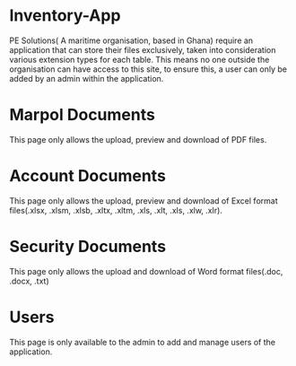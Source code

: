 # Inventory-App
PE Solutions( A maritime organisation, based in Ghana) require an application that can store their files exclusively, taken into consideration various extension types for each table. This means no one outside the organisation can have access to this site, to ensure this, a user can only be added by an admin within the application.

# Marpol Documents
This page only allows the upload, preview and download of PDF files.

# Account Documents
This page only allows the upload, preview and download of Excel format files(.xlsx, .xlsm, .xlsb, .xltx, .xltm, .xls, .xlt, .xls, .xlw, .xlr).

# Security Documents
This page only allows the upload and download of Word format files(.doc, .docx, .txt)

# Users
This page is only available to the admin to add and manage users of the application.
